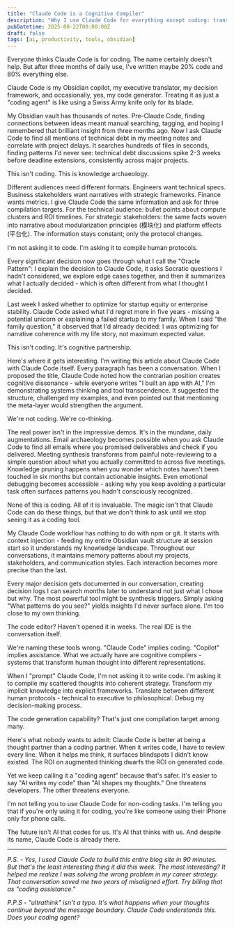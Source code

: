 ```yaml
---
title: "Claude Code is a Cognitive Compiler"
description: "Why I use Claude Code for everything except coding: transforming scattered thoughts into strategy, decisions into clarity, and conversations into understanding"
pubDatetime: 2025-08-22T00:00:00Z
draft: false
tags: [ai, productivity, tools, obsidian]
---
```


Everyone thinks Claude Code is for coding. The name certainly doesn't help. But after three months of daily use, I've written maybe 20% code and 80% everything else. 

Claude Code is my Obsidian copilot, my executive translator, my decision framework, and occasionally, yes, my code generator. Treating it as just a "coding agent" is like using a Swiss Army knife only for its blade.

My Obsidian vault has thousands of notes. Pre-Claude Code, finding connections between ideas meant manual searching, tagging, and hoping I remembered that brilliant insight from three months ago. Now I ask Claude Code to find all mentions of technical debt in my meeting notes and correlate with project delays. It searches hundreds of files in seconds, finding patterns I'd never see: technical debt discussions spike 2-3 weeks before deadline extensions, consistently across major projects.

This isn't coding. This is knowledge archaeology.

Different audiences need different formats. Engineers want technical specs. Business stakeholders want narratives with strategic frameworks. Finance wants metrics. I give Claude Code the same information and ask for three compilation targets. For the technical audience: bullet points about compute clusters and ROI timelines. For strategic stakeholders: the same facts woven into narrative about modularization principles (模块化) and platform effects (平台化). The information stays constant; only the protocol changes.

I'm not asking it to code. I'm asking it to compile human protocols.

Every significant decision now goes through what I call the "Oracle Pattern": I explain the decision to Claude Code, it asks Socratic questions I hadn't considered, we explore edge cases together, and then it summarizes what I actually decided - which is often different from what I thought I decided.

Last week I asked whether to optimize for startup equity or enterprise stability. Claude Code asked what I'd regret more in five years - missing a potential unicorn or explaining a failed startup to my family. When I said "the family question," it observed that I'd already decided: I was optimizing for narrative coherence with my life story, not maximum expected value.

This isn't coding. It's cognitive partnership.

Here's where it gets interesting. I'm writing this article about Claude Code with Claude Code itself. Every paragraph has been a conversation. When I proposed the title, Claude Code noted how the contrarian position creates cognitive dissonance - while everyone writes "I built an app with AI," I'm demonstrating systems thinking and tool transcendence. It suggested the structure, challenged my examples, and even pointed out that mentioning the meta-layer would strengthen the argument. 

We're not coding. We're co-thinking.

The real power isn't in the impressive demos. It's in the mundane, daily augmentations. Email archaeology becomes possible when you ask Claude Code to find all emails where you promised deliverables and check if you delivered. Meeting synthesis transforms from painful note-reviewing to a simple question about what you actually committed to across five meetings. Knowledge pruning happens when you wonder which notes haven't been touched in six months but contain actionable insights. Even emotional debugging becomes accessible - asking why you keep avoiding a particular task often surfaces patterns you hadn't consciously recognized.

None of this is coding. All of it is invaluable. The magic isn't that Claude Code can do these things, but that we don't think to ask until we stop seeing it as a coding tool.

My Claude Code workflow has nothing to do with npm or git. It starts with context injection - feeding my entire Obsidian vault structure at session start so it understands my knowledge landscape. Throughout our conversations, it maintains memory patterns about my projects, stakeholders, and communication styles. Each interaction becomes more precise than the last. 

Every major decision gets documented in our conversation, creating decision logs I can search months later to understand not just what I chose but why. The most powerful tool might be synthesis triggers. Simply asking "What patterns do you see?" yields insights I'd never surface alone. I'm too close to my own thinking.

The code editor? Haven't opened it in weeks. The real IDE is the conversation itself.

We're naming these tools wrong. "Claude Code" implies coding. "Copilot" implies assistance. What we actually have are cognitive compilers - systems that transform human thought into different representations.

When I "prompt" Claude Code, I'm not asking it to write code. I'm asking it to compile my scattered thoughts into coherent strategy. Transform my implicit knowledge into explicit frameworks. Translate between different human protocols - technical to executive to philosophical. Debug my decision-making process.

The code generation capability? That's just one compilation target among many.

Here's what nobody wants to admit: Claude Code is better at being a thought partner than a coding partner. When it writes code, I have to review every line. When it helps me think, it surfaces blindspots I didn't know existed. The ROI on augmented thinking dwarfs the ROI on generated code.

Yet we keep calling it a "coding agent" because that's safer. It's easier to say "AI writes my code" than "AI shapes my thoughts." One threatens developers. The other threatens everyone.

I'm not telling you to use Claude Code for non-coding tasks. I'm telling you that if you're only using it for coding, you're like someone using their iPhone only for phone calls.

The future isn't AI that codes for us. It's AI that thinks with us. And despite its name, Claude Code is already there.

---

*P.S. - Yes, I used Claude Code to build this entire blog site in 90 minutes. But that's the least interesting thing it did this week. The most interesting? It helped me realize I was solving the wrong problem in my career strategy. That conversation saved me two years of misaligned effort. Try billing that as "coding assistance."*

*P.P.S - "ultrathink" isn't a typo. It's what happens when your thoughts continue beyond the message boundary. Claude Code understands this. Does your coding agent?*
